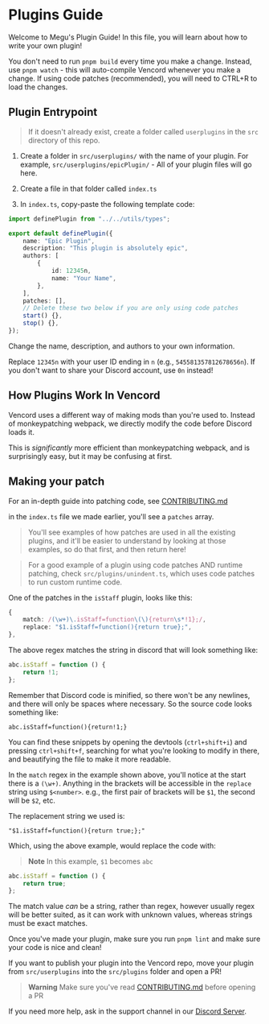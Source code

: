# Plugins Guide

Welcome to Megu's Plugin Guide! In this file, you will learn about how to write your own plugin!

You don't need to run `pnpm build` every time you make a change. Instead, use `pnpm watch` - this will auto-compile Vencord whenever you make a change. If using code patches (recommended), you will need to CTRL+R to load the changes.

## Plugin Entrypoint

> If it doesn't already exist, create a folder called `userplugins` in the `src` directory of this repo.

1. Create a folder in `src/userplugins/` with the name of your plugin. For example, `src/userplugins/epicPlugin/` - All of your plugin files will go here.

2. Create a file in that folder called `index.ts`

3. In `index.ts`, copy-paste the following template code:

```ts
import definePlugin from "../../utils/types";

export default definePlugin({
    name: "Epic Plugin",
    description: "This plugin is absolutely epic",
    authors: [
        {
            id: 12345n,
            name: "Your Name",
        },
    ],
    patches: [],
    // Delete these two below if you are only using code patches
    start() {},
    stop() {},
});
```

Change the name, description, and authors to your own information.

Replace `12345n` with your user ID ending in `n` (e.g., `545581357812678656n`). If you don't want to share your Discord account, use `0n` instead!

## How Plugins Work In Vencord

Vencord uses a different way of making mods than you're used to.
Instead of monkeypatching webpack, we directly modify the code before Discord loads it.

This is _significantly_ more efficient than monkeypatching webpack, and is surprisingly easy, but it may be confusing at first.

## Making your patch

For an in-depth guide into patching code, see [CONTRIBUTING.md](../CONTRIBUTING.md)

in the `index.ts` file we made earlier, you'll see a `patches` array.

> You'll see examples of how patches are used in all the existing plugins, and it'll be easier to understand by looking at those examples, so do that first, and then return here!

> For a good example of a plugin using code patches AND runtime patching, check `src/plugins/unindent.ts`, which uses code patches to run custom runtime code.

One of the patches in the `isStaff` plugin, looks like this:

```ts
{
    match: /(\w+)\.isStaff=function\(\){return\s*!1};/,
    replace: "$1.isStaff=function(){return true};",
},
```

The above regex matches the string in discord that will look something like:

```js
abc.isStaff = function () {
    return !1;
};
```

Remember that Discord code is minified, so there won't be any newlines, and there will only be spaces where necessary. So the source code looks something like:

```
abc.isStaff=function(){return!1;}
```

You can find these snippets by opening the devtools (`ctrl+shift+i`) and pressing `ctrl+shift+f`, searching for what you're looking to modify in there, and beautifying the file to make it more readable.

In the `match` regex in the example shown above, you'll notice at the start there is a `(\w+)`.
Anything in the brackets will be accessible in the `replace` string using `$<number>`. e.g., the first pair of brackets will be `$1`, the second will be `$2`, etc.

The replacement string we used is:

```
"$1.isStaff=function(){return true;};"
```

Which, using the above example, would replace the code with:

> **Note**
> In this example, `$1` becomes `abc`

```js
abc.isStaff = function () {
    return true;
};
```

The match value _can_ be a string, rather than regex, however usually regex will be better suited, as it can work with unknown values, whereas strings must be exact matches.

Once you've made your plugin, make sure you run `pnpm lint` and make sure your code is nice and clean!

If you want to publish your plugin into the Vencord repo, move your plugin from `src/userplugins` into the `src/plugins` folder and open a PR!

> **Warning**
> Make sure you've read [CONTRIBUTING.md](../CONTRIBUTING.md) before opening a PR

If you need more help, ask in the support channel in our [Discord Server](https://discord.gg/D9uwnFnqmd).

